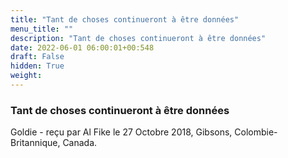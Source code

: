 ```yaml
---
title: "Tant de choses continueront à être données"
menu_title: ""
description: "Tant de choses continueront à être données"
date: 2022-06-01 06:00:01+00:548
draft: False
hidden: True
weight:
---
```

### Tant de choses continueront à être données

Goldie - reçu par Al Fike le 27 Octobre 2018, Gibsons, Colombie-Britannique, Canada.




